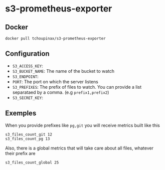 # s3-prometheus-exporter

## Docker

```
docker pull tchoupinax/s3-prometheus-exporter
```

## Configuration

- `S3_ACCESS_KEY`:
- `S3_BUCKET_NAME`: The name of the bucket to watch
- `S3_ENDPOINT`:
- `PORT`: The port on which the server listens
- `S3_PREFIXES`: The prefix of files to watch. You can provide a list separataed by a comma. (e.g `prefix1,prefix2`)
- `S3_SECRET_KEY`:

## Exemples

When you provide prefixes like `pg,git` you will receive metrics built like this

```
s3_files_count_git 12
s3_files_count_pg 13
```

Also, there is a global metrics that will take care about all files, whatever their prefix are

```
s3_files_count_global 25
```
